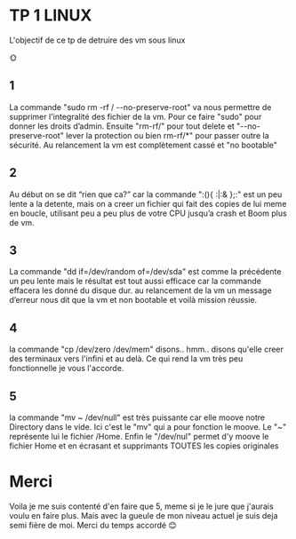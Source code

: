 # TP 1 LINUX
L'objectif de ce tp de detruire des vm sous linux

🌞
## 1 
La commande "sudo rm -rf / --no-preserve-root" va nous permettre de supprimer l'integralité des fichier de la vm. Pour ce faire "sudo" pour donner les droits d’admin. Ensuite "rm-rf/" pour tout delete et "--no-preserve-root" lever la protection ou bien rm-rf/*" pour passer outre la sécurité. Au relancement la vm est complètement cassé et "no bootable"
## 2
Au début on se dit “rien que ca?” car la commande ":(){ :|:& };:" est un peu lente a la detente, mais on a creer un fichier qui fait des copies de lui meme en boucle, utilisant peu a peu plus de votre CPU jusqu’a crash et Boom plus de vm.
## 3
La commande "dd if=/dev/random of=/dev/sda" est comme la précédente un peu lente mais le résultat est tout aussi efficace car la commande effacera les donné du disque dur. au relancement de la vm un message d’erreur nous dit que la vm et non bootable et voilà mission réussie.
## 4
la commande "cp /dev/zero /dev/mem" disons.. hmm.. disons qu'elle creer des terminaux vers l'infini et au delà. Ce qui rend la vm très peu fonctionnelle je vous l'accorde.
## 5
la commande "mv ~ /dev/null" est très puissante car elle moove notre Directory dans le vide. Ici c'est le "mv" qui a pour fonction le moove. Le "~" représente lui le fichier /Home. Enfin le "/dev/nul" permet d'y moove le fichier Home et en écrasant et supprimants TOUTES les copies originales


# Merci
Voila je me suis contenté d'en faire que 5, meme si je le jure que j'aurais voulu en faire plus. Mais avec la gueule de mon niveau actuel je suis deja semi fière de moi. Merci du temps accordé 😊
